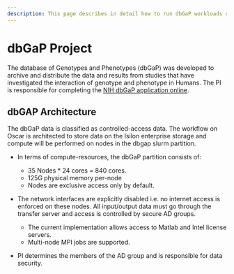 ```yaml
---
description: This page describes in detail how to run dbGaP workloads on Oscar.
---
```


# dbGaP Project

The database of Genotypes and Phenotypes \(dbGaP\) was developed to archive and distribute the data and results from studies that have investigated the interaction of genotype and phenotype in Humans. The PI is responsible for completing the [NIH dbGaP application online](https://dbgap.ncbi.nlm.nih.gov/aa/wga.cgi?page=login).   

## dbGAP Architecture

The dbGaP data is classified as controlled-access data. The workflow on Oscar is architected to store data on the Isilon enterprise storage and compute will be performed on nodes in the dbgap slurm partition.

* In terms of compute-resources, the dbGaP partition consists of: 

  * 35 Nodes \* 24 cores = 840 cores. 
  * 125G physical memory per-node
  * Nodes are exclusive access only by default. 

* The network interfaces are explicitly disabled i.e. no internet access is enforced on these nodes. All input/output data must go through the transfer server and access is controlled by secure AD groups. 

  * The current implementation allows access to Matlab and Intel license servers. 
  * Multi-node MPI jobs are supported. 

* PI determines the members of the AD group and is responsible for data security.

















